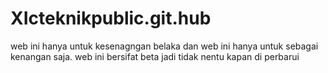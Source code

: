 # XIcteknikpublic.git.hub
web ini hanya untuk kesenagngan belaka dan web ini hanya untuk sebagai kenangan saja. web ini bersifat beta jadi tidak nentu kapan di perbarui
